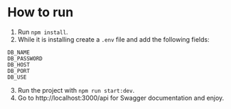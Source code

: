 # How to run

1. Run `npm install`.
2. While it is installing create a `.env` file and add the following fields:
```
DB_NAME
DB_PASSWORD
DB_HOST
DB_PORT
DB_USE
```
3. Run the project with `npm run start:dev`.
4. Go to http://localhost:3000/api for Swagger documentation and enjoy.